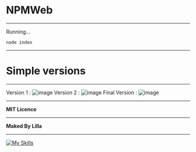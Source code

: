 # NPMWeb
***
Running...
```
node index
```
***
# Simple versions
***
Version 1 : 
![image](https://user-images.githubusercontent.com/66587693/172020398-70945fe7-29b7-4ecb-b7d3-e4503773a445.png)
Version 2 : 
![image](https://user-images.githubusercontent.com/66587693/172020292-7eb9f8dc-20b1-434b-8016-1c3e0d25909b.png)
Final Version : 
![image](https://user-images.githubusercontent.com/66587693/172020307-3b5d9bb0-bd49-43e1-938e-e36f767a8a32.png)
***
**MIT Licence**
***
**Maked By Lilla**
***
[![My Skills](https://skillicons.dev/icons?i=vscode,nodejs&perline=3)](https://skillicons.dev)
